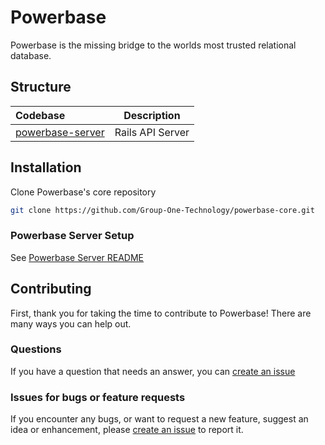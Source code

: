 # Powerbase

Powerbase is the missing bridge to the worlds most trusted relational database.

## Structure

| Codebase                             |      Description      |
| :----------------------------------- | :-------------------: |
| [powerbase-server](powerbase-server) |   Rails API Server    |

## Installation

Clone Powerbase's core repository

```bash
git clone https://github.com/Group-One-Technology/powerbase-core.git
```

### Powerbase Server Setup

See [Powerbase Server README](powerbase-server/README.md)

## Contributing

First, thank you for taking the time to contribute to Powerbase! There are many ways you can help out.

### Questions

If you have a question that needs an answer, you can [create an issue](https://docs.github.com/en/github/managing-your-work-on-github/creating-an-issue)

### Issues for bugs or feature requests

If you encounter any bugs, or want to request a new feature, suggest an idea or enhancement, please [create an issue](https://docs.github.com/en/github/managing-your-work-on-github/creating-an-issue) to report it.
